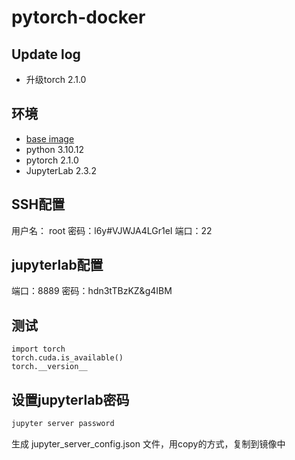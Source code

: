 # pytorch-docker

## Update log
- 升级torch 2.1.0

## 环境
- [base image](https://docs.nvidia.com/deeplearning/frameworks/pytorch-release-notes/rel-23-02.html#rel-23-02)
- python 3.10.12
- pytorch 2.1.0
- JupyterLab 2.3.2


## SSH配置
用户名： root
密码：l6y#VJWJA4LGr1eI
端口：22

## jupyterlab配置
端口：8889
密码：hdn3tTBzKZ&g4IBM


## 测试
```vim
import torch
torch.cuda.is_available()
torch.__version__
```


## 设置jupyterlab密码
```bash
jupyter server password
```
生成 jupyter_server_config.json 文件，用copy的方式，复制到镜像中